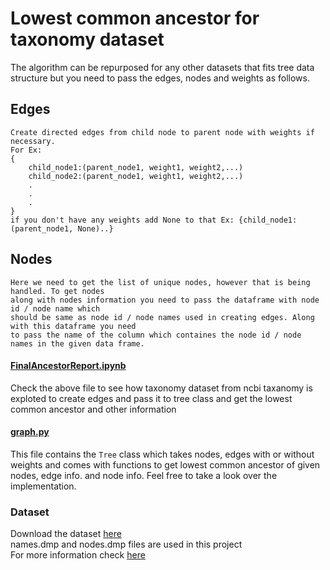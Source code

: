 # Lowest common ancestor for taxonomy dataset

The algorithm can be repurposed for any other datasets that fits tree data structure but you need to pass the edges, nodes and weights as follows.

## Edges
    Create directed edges from child node to parent node with weights if necessary. 
    For Ex: 
    {
        child_node1:(parent_node1, weight1, weight2,...)
        child_node2:(parent_node1, weight1, weight2,...)
        .
        .
        .
    }
    if you don't have any weights add None to that Ex: {child_node1:(parent_node1, None)..}

## Nodes
    Here we need to get the list of unique nodes, however that is being handled. To get nodes
    along with nodes information you need to pass the dataframe with node id / node name which 
    should be same as node id / node names used in creating edges. Along with this dataframe you need 
    to pass the name of the column which containes the node id / node names in the given data frame.


#### [FinalAncestorReport.ipynb](./FinalAncestorReport.ipynb) 
Check the above file to see how taxonomy dataset from ncbi taxanomy is exploted to create edges and pass it to tree class and get the lowest common ancestor and other information


#### [graph.py](./graph.py) 
This file contains the `Tree` class which takes nodes, edges with or without weights and comes with functions to get lowest common ancestor of given nodes, edge info. and node info. Feel free to take a look over the implementation.


### Dataset
Download the dataset [here](https://ftp.ncbi.nih.gov/pub/taxonomy/taxdump.tar.gz) <br /> 
names.dmp and nodes.dmp files are used in this project <br /> 
For more information check [here](https://www.ncbi.nlm.nih.gov/taxonomy) <br /> 
